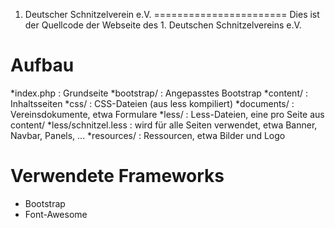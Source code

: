 1. Deutscher Schnitzelverein e.V.
=======================
Dies ist der Quellcode der Webseite des 1. Deutschen Schnitzelvereins e.V.

Aufbau
============
*index.php : Grundseite
*bootstrap/ : Angepasstes Bootstrap
*content/ : Inhaltsseiten
*css/ : CSS-Dateien (aus less kompiliert)
*documents/ : Vereinsdokumente, etwa Formulare
*less/ : Less-Dateien, eine pro Seite aus content/
*less/schnitzel.less : wird für alle Seiten verwendet, etwa Banner, Navbar, Panels, ...
*resources/ : Ressourcen, etwa Bilder und Logo

Verwendete Frameworks
============
* Bootstrap
* Font-Awesome
